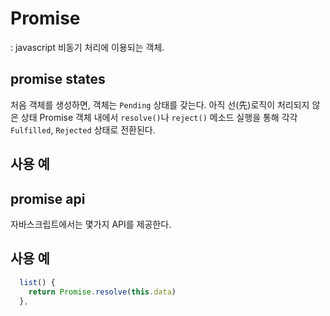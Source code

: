 # Promise
: javascript 비동기 처리에 이용되는 객체. 

## promise states
처음 객체를 생성하면, 객체는 `Pending` 상태를 갖는다. 아직 선(先)로직이 처리되지 않은 상태
Promise 객체 내에서 `resolve()`나 `reject()` 메소드 실행을 통해 각각 `Fulfilled`, `Rejected` 상태로 전환된다. 

## 사용 예
### 

## promise api
자바스크립트에서는 몇가지 API를 제공한다. 

## 사용 예 
```javascript
  list() {
    return Promise.resolve(this.data)
  },
```
